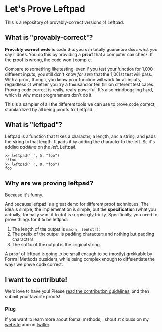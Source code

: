 # Let's Prove Leftpad

This is a repository of provably-correct versions of Leftpad.

## What is "provably-correct"?

**Provably correct code** is code that you can totally guarantee does what you say it does. You do this by providing a **proof** that a computer can check. If the proof is wrong, the code won't compile. 

Compare to something like testing: even if you test your function for 1,000 different inputs, you still don't know _for sure_ that the 1,001st test will pass. With a proof, though, you know your function will work for all inputs, regardless of whether you try a thousand or ten trillion different test cases. Proving code correct is really, really powerful. It's also mindboggling hard, which is why most programmers don't do it.

This is a sampler of all the different tools we can use to prove code correct, standardized by all being proofs for Leftpad.

## What is "leftpad"?

Leftpad is a function that takes a character, a length, and a string, and pads the string to that length. It pads it by adding the character to the left. So it's adding *padding* on the *left*. Leftpad.

```
>> leftpad('!', 5, "foo")
!!foo
>> leftpad('!', 0, "foo")
foo
```

## Why are we proving leftpad?

Because it's funny.

And because leftpad is a great demo for different proof techniques. The idea is simple, the implemenation is simple, but the **specification** (what you actually, formally want it to do) is surpisingly tricky. Specifically, you need to prove things for it to be leftpad:

1. The length of the output is `max(n, len(str))`
2. The prefix of the output is padding characters and nothing but padding characters
3. The suffix of the output is the original string.

A proof of leftpad is going to be small enough to be (mostly) grokkable by Formal Methods outsiders, while being complex enough to differentiate the ways we prove code correct.

## I want to contribute!

We'd love to have you! Please [read the contribution guidelines](https://github.com/hwayne/lets-prove-leftpad/blob/master/CONTRIBUTING.md), and then submit your favorite proofs!

### Plug

If you want to learn more about formal methods, I shout at clouds on my [website](https://hillelwayne.com) and on [twitter](https://twitter.com/Hillelogram). 
